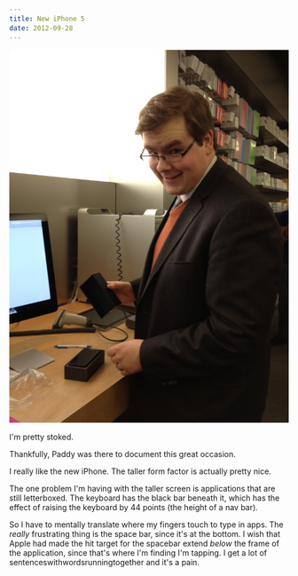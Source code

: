 ```yaml
---
title: New iPhone 5
date: 2012-09-28
---
```



![](0BE4C7001AC14718990FE1EF3E538D19.jpg)

I'm pretty stoked.

Thankfully, Paddy was there to document this great occasion.

I really like the new iPhone. The taller form factor is actually pretty nice.

The one problem I'm having with the taller screen is applications that are still letterboxed. The keyboard has the black bar beneath it, which has the effect of raising the keyboard by 44 points (the height of a nav bar).

So I have to mentally translate where my fingers touch to type in apps. The _really_ frustrating thing is the space bar, since it's at the bottom. I wish that Apple had made the hit target for the spacebar extend _below_ the frame of the application, since that's where I'm finding I'm tapping. I get a lot of sentenceswithwordsrunningtogether and it's a pain.


  